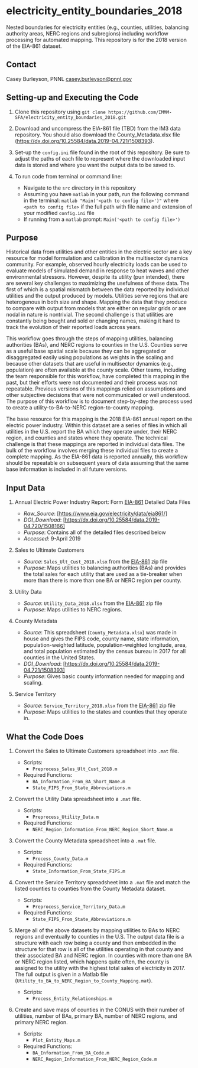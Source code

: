 # electricity_entity_boundaries_2018
Nested boundaries for electricity entities (e.g., counties, utilities, balancing authority areas, NERC regions and subregions) including workflow processing for automated mapping. This repository is for the 2018 version of the EIA-861 dataset.

## Contact
Casey Burleyson, PNNL
casey.burleyson@pnnl.gov

## Setting-up and Executing the Code
1. Clone this repository using `git clone https://github.com/IMMM-SFA/electricity_entity_boundaries_2018.git`

2. Download and uncompress the EIA-861 file (TBD) from the IM3 data repository. You should also download the County_Metadata.xlsx file (https://dx.doi.org/10.25584/data.2019-04.721/1508393).

3. Set-up the `config.ini` file found in the root of this repository.  Be sure to adjust the paths of each file to represent where the downloaded input data is stored and where you want the output data to be saved to.

4. To run code from terminal or command line:
    - Navigate to the `src` directory in this repository
    - Assuming you have `matlab` in your path, run the following command in the terminal:  `matlab "Main('<path to config file>')"` where `<path to config file>` if the full path with file name and extension of your modified `config.ini` file
    - If running from a `matlab` prompt:  `Main('<path to config file>')`

## Purpose
Historical data from utilities and other entities in the electric sector are a key resource for model formulation and calibration in the multisector dynamics community. For example, observed hourly electricity loads can be used to evaluate models of simulated demand in response to heat waves and other environmental stressors. However, despite its utility (pun intended), there are several key challenges to maximizing the usefulness of these data. The first of which is a spatial mismatch between the data reported by individual utilities and the output produced by models. Utilities serve regions that are heterogenous in both size and shape. Mapping the data that they produce to compare with output from models that are either on regular grids or are nodal in nature is nontrivial. The second challenge is that utilities are constantly being bought and sold or changing names, making it hard to track the evolution of their reported loads across years.

This workflow goes through the steps of mapping utilities, balancing authorities (BAs), and NERC regions to counties in the U.S. Counties serve as a useful base spatial scale because they can be aggregated or disaggregated easily using populations as weights in the scaling and because other datasets that are useful in multisector dynamics (e.g., population) are often available at the county scale. Other teams, including the team responsible for this workflow, have completed this mapping in the past, but their efforts were not documented and their process was not repeatable. Previous versions of this mappings relied on assumptions and other subjective decisions that were not communicated or well understood. The purpose of this workflow is to document step-by-step the process used to create a utility-to-BA-to-NERC region-to-county mapping.

The base resource for this mapping is the 2018 EIA-861 annual report on the electric power industry. Within this dataset are a series of files in which all utilities in the U.S. report the BA which they operate under, their NERC region, and counties and states where they operate. The technical challenge is that these mappings are reported in individual data files. The bulk of the workflow involves merging these individual files to create a complete mapping. As the EIA-861 data is reported annually, this workflow should be repeatable on subsequent years of data assuming that the same base information is included in all future versions.

## Input Data
1. Annual Electric Power Industry Report: Form [EIA-861](https://www.eia.gov/electricity/data/eia861/) Detailed Data Files
    * _Raw_Source_: [https://www.eia.gov/electricity/data/eia861/]
    * _DOI_Download_: [https://dx.doi.org/10.25584/data.2019-04.720/1508166]
    * _Purpose_: Contains all of the detailed files described below
    * _Accessed_: 9-April 2019

2. Sales to Ultimate Customers
    * _Source_: `Sales_Ult_Cust_2018.xlsx` from the [EIA-861](https://www.eia.gov/electricity/data/eia861/) zip file
    * _Purpose_: Maps utilities to balancing authorities (BAs) and provides the total sales for each utility that are used as a tie-breaker when more than there is more than one BA or NERC region per county.

3. Utility Data
    * _Source_: `Utility_Data_2018.xlsx` from the [EIA-861](https://www.eia.gov/electricity/data/eia861/) zip file
    * _Purpose_: Maps utilities to NERC regions.

4. County Metadata
    * _Source_: This spreadsheet (`County_Metadata.xlsx`) was made in house and gives the FIPS code, county name, state information, population-weighted latitude, population-weighted longitude, area, and total population estimated by the census bureau in 2017 for all counties in the United States.
    * _DOI_Download_: [https://dx.doi.org/10.25584/data.2019-04.721/1508393]
    * _Purpose_: Gives basic county information needed for mapping and scaling.

5. Service Territory
    * _Source_: `Service_Territory_2018.xlsx` from the [EIA-861](https://www.eia.gov/electricity/data/eia861/) zip file
    * _Purpose_: Maps utilities to the states and counties that they operate in.

## What the Code Does

1.	Convert the Sales to Ultimate Customers spreadsheet into `.mat` file.
    *	Scripts:
        *	`Preprocess_Sales_Ult_Cust_2018.m`
    *	Required Functions:
        *	`BA_Information_From_BA_Short_Name.m`
        *	`State_FIPS_From_State_Abbreviations.m`

2.	Convert the Utility Data spreadsheet into a `.mat` file.
    *	Scripts:
        *	`Preprocess_Utility_Data.m`
    *	Required Functions:
        *	`NERC_Region_Information_From_NERC_Region_Short_Name.m`

3.	Convert the County Metadata spreadsheet into a `.mat` file.
    *	Scripts:
        *	`Process_County_Data.m`
    *	Required Functions:
        *	`State_Information_From_State_FIPS.m`

4.	Convert the Service Territory spreadsheet into a `.mat` file and match the listed counties to counties from the County Metadata dataset.
    *	Scripts:
        *	`Preprocess_Service_Territory_Data.m`
    *	Required Functions:
        *	`State_FIPS_From_State_Abbreviations.m`

5.	Merge all of the above datasets by mapping utilities to BAs to NERC regions and eventually to counties in the U.S. The output data file is a structure with each row being a county and then embedded in the structure for that row is all of the utilities operating in that county and their associated BA and NERC region. In counties with more than one BA or NERC region listed, which happens quite often, the county is assigned to the utility with the highest total sales of electricity in 2017. The full output is given in a Matlab file (`Utility_to_BA_to_NERC_Region_to_County_Mapping.mat`).
    *	Scripts:
        *	`Process_Entity_Relationships.m`

6.	Create and save maps of counties in the CONUS with their number of utilities, number of BAs, primary BA, number of NERC regions, and primary NERC region.
    *	Scripts:
        *	`Plot_Entity_Maps.m`
    *	Required Functions:
        *	`BA_Information_From_BA_Code.m`
        *	`NERC_Region_Information_From_NERC_Region_Code.m`
